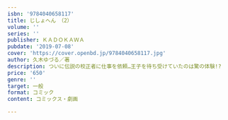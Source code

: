```yaml
---
isbn: '9784040658117'
title: じしょへん　（2）
volume: ''
series: ''
publisher: ＫＡＤＯＫＡＷＡ
pubdate: '2019-07-08'
cover: 'https://cover.openbd.jp/9784040658117.jpg'
author: 久木ゆづる／著
description: ついに伝説の校正者に仕事を依頼…王子を待ち受けていたのは驚の体験!?
price: '650'
genre: ''
target: 一般
format: コミック
content: コミックス・劇画

---
```

